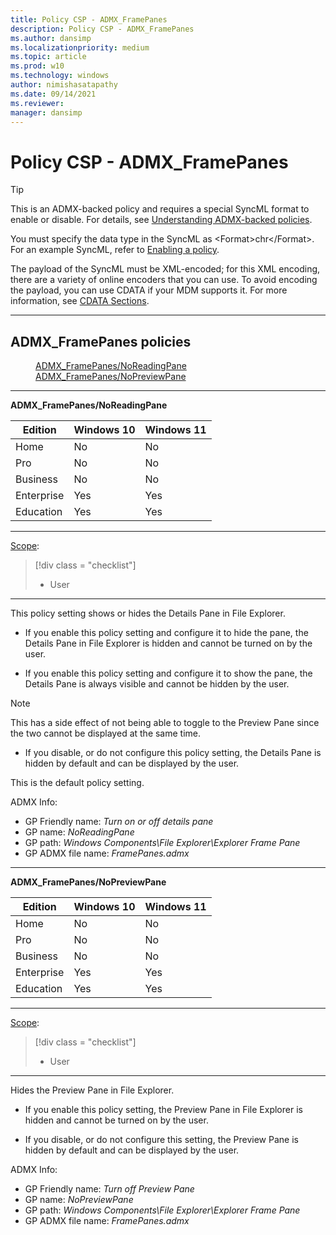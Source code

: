 ```yaml
---
title: Policy CSP - ADMX_FramePanes
description: Policy CSP - ADMX_FramePanes
ms.author: dansimp
ms.localizationpriority: medium
ms.topic: article
ms.prod: w10
ms.technology: windows
author: nimishasatapathy
ms.date: 09/14/2021
ms.reviewer: 
manager: dansimp
---
```


# Policy CSP - ADMX_FramePanes

> [!TIP]
> This is an ADMX-backed policy and requires a special SyncML format to enable or disable.  For details, see [Understanding ADMX-backed policies](./understanding-admx-backed-policies.md).
> 
> You must specify the data type in the SyncML as &lt;Format&gt;chr&lt;/Format&gt;. For an example SyncML, refer to [Enabling a policy](./understanding-admx-backed-policies.md#enabling-a-policy).
> 
> The payload of the SyncML must be XML-encoded; for this XML encoding, there are a variety of online encoders that you can use. To avoid encoding the payload, you can use CDATA if your MDM supports it.  For more information, see [CDATA Sections](http://www.w3.org/TR/REC-xml/#sec-cdata-sect).
<hr/>

<!--Policies-->
## ADMX_FramePanes policies  

<dl>
  <dd>
    <a href="#admx-framepanes-noreadingpane">ADMX_FramePanes/NoReadingPane</a>
  </dd>
  <dd>
    <a href="#admx-framepanes-nopreviewpane">ADMX_FramePanes/NoPreviewPane</a>
  </dd>  
</dl>


<hr/>

<!--Policy-->
<a href="" id="admx-framepanes-noreadingpane"></a>**ADMX_FramePanes/NoReadingPane**  

|Edition|Windows 10|Windows 11|
|--- |--- |--- |
|Home|No|No|
|Pro|No|No|
|Business|No|No|
|Enterprise|Yes|Yes|
|Education|Yes|Yes|

<!--/SupportedSKUs-->
<hr/>

<!--Scope-->
[Scope](./policy-configuration-service-provider.md#policy-scope):

> [!div class = "checklist"]
> * User

<hr/>

<!--/Scope-->
<!--Description-->
This policy setting shows or hides the Details Pane in File Explorer.  

- If you enable this policy setting and configure it to hide the pane, the Details Pane in File Explorer is hidden and cannot be turned on by the user.  

- If you enable this policy setting and configure it to show the pane, the Details Pane is always visible and cannot be hidden by the user. 

> [!NOTE]
> This has a side effect of not being able to toggle to the Preview Pane since the two cannot be displayed at the same time.  

- If you disable, or do not configure this policy setting, the Details Pane is hidden by default and can be displayed by the user. 

This is the default policy setting.

<!--/Description--> 

<!--ADMXBacked-->
ADMX Info:  
-   GP Friendly name: *Turn on or off details pane*
-   GP name: *NoReadingPane*
-   GP path: *Windows Components\File Explorer\Explorer Frame Pane*
-   GP ADMX file name: *FramePanes.admx*

<!--/ADMXBacked-->
<!--/Policy-->
<hr/>

<!--Policy-->
<a href="" id="admx-framepanes-nopreviewpane"></a>**ADMX_FramePanes/NoPreviewPane**  


|Edition|Windows 10|Windows 11|
|--- |--- |--- |
|Home|No|No|
|Pro|No|No|
|Business|No|No|
|Enterprise|Yes|Yes|
|Education|Yes|Yes|

<!--/SupportedSKUs-->
<hr/>

<!--Scope-->
[Scope](./policy-configuration-service-provider.md#policy-scope):

> [!div class = "checklist"]
> * User

<hr/>

<!--/Scope-->
<!--Description-->
Hides the Preview Pane in File Explorer.  

- If you enable this policy setting, the Preview Pane in File Explorer is hidden and cannot be turned on by the user.  

- If you disable, or do not configure this setting, the Preview Pane is hidden by default and can be displayed by the user.

<!--/Description-->

<!--ADMXBacked-->
ADMX Info:  
-   GP Friendly name: *Turn off Preview Pane*
-   GP name: *NoPreviewPane*
-   GP path: *Windows Components\File Explorer\Explorer Frame Pane*
-   GP ADMX file name: *FramePanes.admx*

<!--/ADMXBacked-->
<!--/Policy-->

<!--/Policies-->

